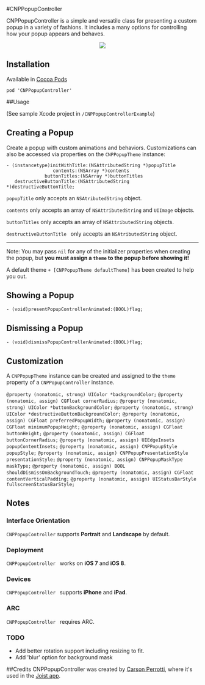 #CNPPopupController

CNPPopupController is a simple and versatile class for presenting a custom popup in a variety of fashions. It includes a many options for controlling how your popup appears and behaves.

<p align="center"><img src="https://raw.githubusercontent.com/carsonperrotti/CNPPopupController/master/CNPPopupControllerExample/CNPPopupController.gif"/></p>

## Installation

Available in [Cocoa Pods](http://cocoapods.org/?q=CNPPopupController)

`pod 'CNPPopupController'`


##Usage

(See sample Xcode project in `/CNPPopupControllerExample`)

## Creating a Popup

Create a popup with custom animations and behaviors. Customizations can also be accessed via properties on the `CNPPopupTheme` instance:

	- (instancetype)initWithTitle:(NSAttributedString *)popupTitle
                     contents:(NSArray *)contents
                  buttonTitles:(NSArray *)buttonTitles
       destructiveButtonTitle:(NSAttributedString *)destructiveButtonTitle;

`popupTitle` only accepts an `NSAtributedString` object.

`contents` only accepts an array of `NSAttributedString` and `UIImage` objects.

`buttonTitles` only accepts an array of `NSAttributedString` objects.

`destructiveButtonTitle ` only accepts an `NSAtributedString` object.

---

Note: You may pass `nil` for any of the initializer properties when creating the popup, but **you must assign a `theme` to the popup before showing it!**

A default theme `+ [CNPPopupTheme defaultTheme]` has been created to help you out.
					
## Showing a Popup

`- (void)presentPopupControllerAnimated:(BOOL)flag;`

## Dismissing a Popup

`- (void)dismissPopupControllerAnimated:(BOOL)flag;`

## Customization

A `CNPPopupTheme` instance can be created and assigned to the `theme` property of a `CNPPopupController` instance. 

`@property (nonatomic, strong) UIColor *backgroundColor;`
`@property (nonatomic, assign) CGFloat cornerRadius;`
`@property (nonatomic, strong) UIColor *buttonBackgroundColor;`
`@property (nonatomic, strong) UIColor *destructiveButtonBackgroundColor;`
`@property (nonatomic, assign) CGFloat preferredPopupWidth;`
`@property (nonatomic, assign) CGFloat minimumPopupHeight;`
`@property (nonatomic, assign) CGFloat buttonHeight;`
`@property (nonatomic, assign) CGFloat buttonCornerRadius;`
`@property (nonatomic, assign) UIEdgeInsets popupContentInsets;`
`@property (nonatomic, assign) CNPPopupStyle popupStyle;`
`@property (nonatomic, assign) CNPPopupPresentationStyle presentationStyle;`
`@property (nonatomic, assign) CNPPopupMaskType maskType;`
`@property (nonatomic, assign) BOOL shouldDismissOnBackgroundTouch;`
`@property (nonatomic, assign) CGFloat contentVerticalPadding;`
`@property (nonatomic, assign) UIStatusBarStyle fullscreenStatusBarStyle;`

## Notes

### Interface Orientation
`CNPPopupController` supports **Portrait** and **Landscape** by default.

### Deployment
`CNPPopupController ` works on **iOS 7** and **iOS 8**.

### Devices
`CNPPopupController ` supports **iPhone** and **iPad**.

### ARC
`CNPPopupController ` requires ARC.

### TODO
- Add better rotation support including resizing to fit.
- Add 'blur' option for background mask

##Credits
CNPPopupController was created by [Carson Perrotti](http://carsonperrotti.com), where it's used in the [Joist app](http://joistapp.com).

